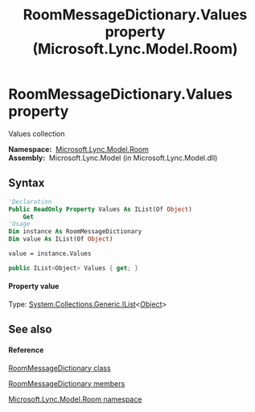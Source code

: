 ﻿---
title: RoomMessageDictionary.Values property  (Microsoft.Lync.Model.Room)
TOCTitle: 'Values property '
ms:assetid: P:Microsoft.Lync.Model.Room.RoomMessageDictionary.Values_DI_3_UC_OCS14MrefLyncWPF
ms:mtpsurl: https://msdn.microsoft.com/en-us/library/microsoft.lync.model.room.roommessagedictionary.values_di_3_uc_ocs14mreflyncwpf(v=office.15)
ms:contentKeyID: 48591734
ms.date: 07/28/2014
mtps_version: v=office.15
f1_keywords:
- Microsoft.Lync.Model.Room.RoomMessageDictionary.Values
dev_langs:
- CSharp
- JScript
- VB
- other
---

# RoomMessageDictionary.Values property

Values collection

**Namespace:**  [Microsoft.Lync.Model.Room](microsoft-lync-model-room-namespace_2.md)  
**Assembly:**  Microsoft.Lync.Model (in Microsoft.Lync.Model.dll)

## Syntax

``` vb
'Declaration
Public ReadOnly Property Values As IList(Of Object)
    Get
'Usage
Dim instance As RoomMessageDictionary
Dim value As IList(Of Object)

value = instance.Values
```

``` csharp
public IList<Object> Values { get; }
```

#### Property value

Type: [System.Collections.Generic.IList](http://msdn2.microsoft.com/en-us/library/5y536ey6)\<[Object](http://msdn2.microsoft.com/en-us/library/e5kfa45b)\>  

## See also

#### Reference

[RoomMessageDictionary class](roommessagedictionary-class-microsoft-lync-model-room_2.md)

[RoomMessageDictionary members](roommessagedictionary-members-microsoft-lync-model-room_2.md)

[Microsoft.Lync.Model.Room namespace](microsoft-lync-model-room-namespace_2.md)


